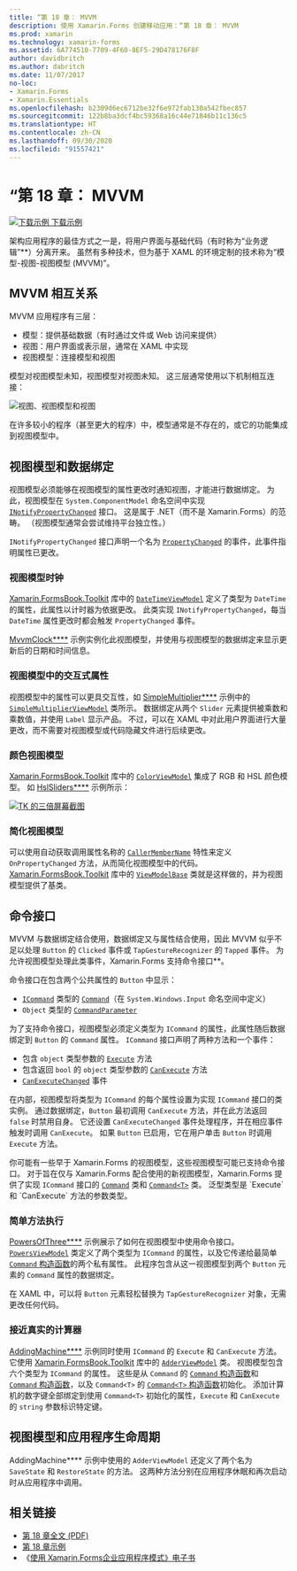 ```yaml
---
title: “第 18 章： MVVM
description: 使用 Xamarin.Forms 创建移动应用：“第 18 章： MVVM
ms.prod: xamarin
ms.technology: xamarin-forms
ms.assetid: 6A774510-7709-4F60-8EF5-29D478176F8F
author: davidbritch
ms.author: dabritch
ms.date: 11/07/2017
no-loc:
- Xamarin.Forms
- Xamarin.Essentials
ms.openlocfilehash: b2309d6ec6712be32f6e972fab130a542fbec857
ms.sourcegitcommit: 122b8ba3dcf4bc59368a16c44e71846b11c136c5
ms.translationtype: HT
ms.contentlocale: zh-CN
ms.lasthandoff: 09/30/2020
ms.locfileid: "91557421"
---
```

# <a name="summary-of-chapter-18-mvvm"></a>“第 18 章： MVVM

[![下载示例](~/media/shared/download.png) 下载示例](https://github.com/xamarin/xamarin-forms-book-samples/tree/master/Chapter18)

架构应用程序的最佳方式之一是，将用户界面与基础代码（有时称为“业务逻辑”**）分离开来。 虽然有多种技术，但为基于 XAML 的环境定制的技术称为“模型-视图-视图模型 (MVVM)”。

## <a name="mvvm-interrelationships"></a>MVVM 相互关系

MVVM 应用程序有三层：

- 模型：提供基础数据（有时通过文件或 Web 访问来提供）
- 视图：用户界面或表示层，通常在 XAML 中实现
- 视图模型：连接模型和视图

模型对视图模型未知，视图模型对视图未知。 这三层通常使用以下机制相互连接：

![视图、视图模型和视图](images/ch18fg03.png "MVVM")

在许多较小的程序（甚至更大的程序）中，模型通常是不存在的，或它的功能集成到视图模型中。

## <a name="viewmodels-and-data-binding"></a>视图模型和数据绑定

视图模型必须能够在视图模型的属性更改时通知视图，才能进行数据绑定。 为此，视图模型在 `System.ComponentModel` 命名空间中实现 [`INotifyPropertyChanged`](xref:System.ComponentModel.INotifyPropertyChanged) 接口。 这是属于 .NET（而不是 Xamarin.Forms）的范畴。 （视图模型通常会尝试维持平台独立性。）

`INotifyPropertyChanged` 接口声明一个名为 [`PropertyChanged`](xref:System.ComponentModel.INotifyPropertyChanged) 的事件，此事件指明属性已更改。

### <a name="a-viewmodel-clock"></a>视图模型时钟

[Xamarin.FormsBook.Toolkit](https://github.com/xamarin/xamarin-forms-book-samples/tree/master/Libraries/Xamarin.FormsBook.Toolkit/Xamarin.FormsBook.Toolkit) 库中的 [`DateTimeViewModel`](https://github.com/xamarin/xamarin-forms-book-samples/blob/master/Libraries/Xamarin.FormsBook.Toolkit/Xamarin.FormsBook.Toolkit/DateTimeViewModel.cs) 定义了类型为 `DateTime` 的属性，此属性以计时器为依据更改。 此类实现 `INotifyPropertyChanged`，每当 `DateTime` 属性更改时都会触发 `PropertyChanged` 事件。

[MvvmClock****](https://github.com/xamarin/xamarin-forms-book-samples/tree/master/Chapter18/MvvmClock) 示例实例化此视图模型，并使用与视图模型的数据绑定来显示更新后的日期和时间信息。

### <a name="interactive-properties-in-a-viewmodel"></a>视图模型中的交互式属性

视图模型中的属性可以更具交互性，如 [SimpleMultiplier****](https://github.com/xamarin/xamarin-forms-book-samples/tree/master/Chapter18/SimpleMultiplier) 示例中的 [`SimpleMultiplierViewModel`](https://github.com/xamarin/xamarin-forms-book-samples/blob/master/Chapter18/SimpleMultiplier/SimpleMultiplier/SimpleMultiplier/SimpleMultiplierViewModel.cs) 类所示。 数据绑定从两个 `Slider` 元素提供被乘数和乘数值，并使用 `Label` 显示产品。 不过，可以在 XAML 中对此用户界面进行大量更改，而不需要对视图模型或代码隐藏文件进行后续更改。

### <a name="a-color-viewmodel"></a>颜色视图模型

[Xamarin.FormsBook.Toolkit](https://github.com/xamarin/xamarin-forms-book-samples/tree/master/Libraries/Xamarin.FormsBook.Toolkit/Xamarin.FormsBook.Toolkit) 库中的 [`ColorViewModel`](https://github.com/xamarin/xamarin-forms-book-samples/blob/master/Libraries/Xamarin.FormsBook.Toolkit/Xamarin.FormsBook.Toolkit/ColorViewModel.cs) 集成了 RGB 和 HSL 颜色模型。 如 [HslSliders****](https://github.com/xamarin/xamarin-forms-book-samples/tree/master/Chapter18/HslSliders) 示例所示：

[![TK 的三倍屏幕截图](images/ch18fg08-small.png "HSL 颜色模型")](images/ch18fg08-large.png#lightbox "HSL 颜色模型")

### <a name="streamlining-the-viewmodel"></a>简化视图模型

可以使用自动获取调用属性名称的 [`CallerMemberName`](xref:System.Runtime.CompilerServices.CallerMemberNameAttribute) 特性来定义 `OnPropertyChanged` 方法，从而简化视图模型中的代码。 [Xamarin.FormsBook.Toolkit](https://github.com/xamarin/xamarin-forms-book-samples/tree/master/Libraries/Xamarin.FormsBook.Toolkit/Xamarin.FormsBook.Toolkit) 库中的 [`ViewModelBase`](https://github.com/xamarin/xamarin-forms-book-samples/blob/master/Libraries/Xamarin.FormsBook.Toolkit/Xamarin.FormsBook.Toolkit/ViewModelBase.cs) 类就是这样做的，并为视图模型提供了基类。

## <a name="the-command-interface"></a>命令接口

MVVM 与数据绑定结合使用，数据绑定又与属性结合使用，因此 MVVM 似乎不足以处理 `Button` 的 `Clicked` 事件或 `TapGestureRecognizer` 的 `Tapped` 事件。 为允许视图模型处理此类事件，Xamarin.Forms 支持命令接口**。

命令接口在包含两个公共属性的 `Button` 中显示：

- [`ICommand`](xref:System.Windows.Input.ICommand) 类型的 [`Command`](xref:Xamarin.Forms.Button.Command)（在 `System.Windows.Input` 命名空间中定义）
- `Object` 类型的 [`CommandParameter`](xref:Xamarin.Forms.Button.CommandParameter)

为了支持命令接口，视图模型必须定义类型为 `ICommand` 的属性，此属性随后数据绑定到 `Button` 的 `Command` 属性。 `ICommand` 接口声明了两种方法和一个事件：

- 包含 `object` 类型参数的 [`Execute`](xref:System.Windows.Input.ICommand.Execute(System.Object)) 方法
- 包含返回 `bool` 的 `object` 类型参数的 [`CanExecute`](xref:System.Windows.Input.ICommand.CanExecute(System.Object)) 方法
- [`CanExecuteChanged`](xref:System.Windows.Input.ICommand.CanExecuteChanged) 事件

在内部，视图模型将类型为 `ICommand` 的每个属性设置为实现 `ICommand` 接口的类实例。 通过数据绑定，`Button` 最初调用 `CanExecute` 方法，并在此方法返回 `false` 时禁用自身。 它还设置 `CanExecuteChanged` 事件处理程序，并在相应事件触发时调用 `CanExecute`。 如果 `Button` 已启用，它在用户单击 `Button` 时调用 `Execute` 方法。

你可能有一些早于 Xamarin.Forms 的视图模型，这些视图模型可能已支持命令接口。 对于旨在仅与 Xamarin.Forms 配合使用的新视图模型，Xamarin.Forms 提供了实现 `ICommand` 接口的 [`Command`](xref:Xamarin.Forms.Command) 类和 [`Command<T>`](xref:Xamarin.Forms.Command`1) 类。 泛型类型是 `Execute` 和 `CanExecute` 方法的参数类型。

### <a name="simple-method-executions"></a>简单方法执行

[PowersOfThree****](https://github.com/xamarin/xamarin-forms-book-samples/tree/master/Chapter18/PowersOfThree) 示例展示了如何在视图模型中使用命令接口。 [`PowersViewModel`](https://github.com/xamarin/xamarin-forms-book-samples/blob/master/Chapter18/PowersOfThree/PowersOfThree/PowersOfThree/PowersViewModel.cs) 类定义了两个类型为 `ICommand` 的属性，以及它传递给最简单 [`Command` 构造函数](xref:Xamarin.Forms.Command.%23ctor(System.Action))的两个私有属性。 此程序包含从这一视图模型到两个 `Button` 元素的 `Command` 属性的数据绑定。

在 XAML 中，可以将 `Button` 元素轻松替换为 `TapGestureRecognizer` 对象，无需更改任何代码。

### <a name="a-calculator-almost"></a>接近真实的计算器

[AddingMachine****](https://github.com/xamarin/xamarin-forms-book-samples/tree/master/Chapter18/AddingMachine) 示例同时使用 `ICommand` 的 `Execute` 和 `CanExecute` 方法。 它使用 [Xamarin.FormsBook.Toolkit](https://github.com/xamarin/xamarin-forms-book-samples/blob/master/Libraries/Xamarin.FormsBook.Toolkit/Xamarin.FormsBook.Toolkit/AdderViewModel.cs) 库中的 [`AdderViewModel`](https://github.com/xamarin/xamarin-forms-book-samples/blob/master/Libraries/Xamarin.FormsBook.Toolkit/Xamarin.FormsBook.Toolkit/AdderViewModel.cs) 类。 视图模型包含六个类型为 `ICommand` 的属性。 这些是从 `Command` 的 [`Command` 构造函数](xref:Xamarin.Forms.Command.%23ctor(System.Action))和 [`Command` 构造函数](xref:Xamarin.Forms.Command.%23ctor(System.Action,System.Func{System.Boolean}))，以及 `Command<T>` 的 [`Command<T>` 构造函数](/dotnet/api/xamarin.forms.command.-ctor?view=xamarin-forms#Xamarin_Forms_Command__ctor_System_Action_System_Object__System_Func_System_Object_System_Boolean__)初始化。 添加计算机的数字键全部绑定到使用 `Command<T>` 初始化的属性，`Execute` 和 `CanExecute` 的 `string` 参数标识特定键。

## <a name="viewmodels-and-the-application-lifecycle"></a>视图模型和应用程序生命周期

AddingMachine**** 示例中使用的 `AdderViewModel` 还定义了两个名为 `SaveState` 和 `RestoreState` 的方法。 这两种方法分别在应用程序休眠和再次启动时从应用程序中调用。

## <a name="related-links"></a>相关链接

- [第 18 章全文 (PDF)](https://download.xamarin.com/developer/xamarin-forms-book/XamarinFormsBook-Ch18-Apr2016.pdf)
- [第 18 章示例](https://github.com/xamarin/xamarin-forms-book-samples/tree/master/Chapter18)
- 《[使用 Xamarin.Forms企业应用程序模式》电子书](~/xamarin-forms/enterprise-application-patterns/index.md)